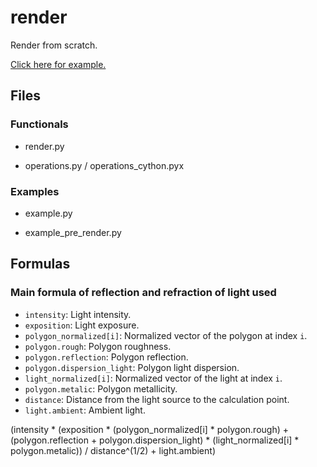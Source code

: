 # render
Render from scratch.

[Click here for example.](./renders/rendered_video.mp4)

## Files

### Functionals

- render.py

- operations.py / operations_cython.pyx

### Examples

- example.py

- example_pre_render.py

## Formulas

### Main formula of reflection and refraction of light used

- `intensity`: Light intensity.
- `exposition`: Light exposure.
- `polygon_normalized[i]`: Normalized vector of the polygon at index `i`.
- `polygon.rough`: Polygon roughness.
- `polygon.reflection`: Polygon reflection.
- `polygon.dispersion_light`: Polygon light dispersion.
- `light_normalized[i]`: Normalized vector of the light at index `i`.
- `polygon.metalic`: Polygon metallicity.
- `distance`: Distance from the light source to the calculation point.
- `light.ambient`: Ambient light.

(intensity * (exposition * (polygon_normalized[i] * polygon.rough) + (polygon.reflection + polygon.dispersion_light) * (light_normalized[i] * polygon.metalic)) / distance^(1/2) + light.ambient)


